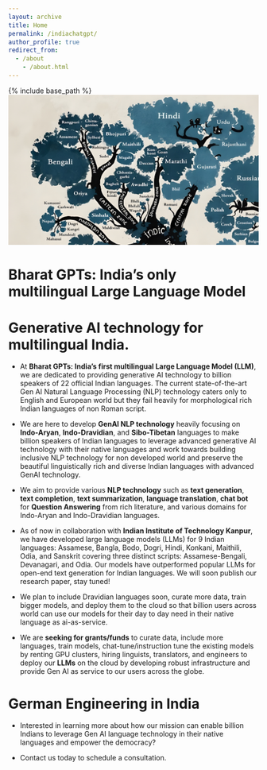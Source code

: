 ```yaml
---
layout: archive
title: Home
permalink: /indiachatgpt/
author_profile: true
redirect_from:
  - /about
    - /about.html
---
```


{% include base_path %}
<img src="../images/output-indo-aryan.jpg"/>

Bharat GPTs: India’s only multilingual Large Language Model
========


Generative AI technology for multilingual India.
=====
* At **Bharat GPTs: India’s first multilingual Large Language Model (LLM)**, we are dedicated to providing generative AI technology to billion speakers of 22 official Indian languages. The current state-of-the-art  Gen AI Natural Language Processing (NLP) technology caters only to English and European world but they fail heavily for morphological rich Indian languages of non Roman script.

* We are here to develop **GenAI NLP technology** heavily focusing on **Indo-Aryan**, **Indo-Dravidian**, and **Sibo-Tibetan** languages to make billion speakers of Indian languages to leverage advanced generative AI technology with their native languages and work towards building inclusive NLP technology for non developed world and preserve the beautiful linguistically rich and diverse Indian languages with advanced GenAI technology.

* We aim to provide various **NLP technology** such as **text generation**, **text completion**, **text summarization**, **language translation**, **chat bot** for **Question Answering** from rich literature, and various domains for Indo-Aryan and Indo-Dravidian languages.

* As of now in collaboration with **Indian Institute of Technology Kanpur**, we have developed large language models (LLMs) for 9 Indian languages: Assamese, Bangla, Bodo, Dogri, Hindi, Konkani, Maithili, Odia, and Sanskrit covering three distinct scripts: Assamese-Bengali, Devanagari, and Odia. Our models have outperformed popular LLMs  for open-end text generation for Indian languages. We will soon publish our research paper, stay tuned!

* We plan to include Dravidian languages soon, curate more data, train bigger models, and deploy them to the cloud so that billion users across world can use our models for their day to day need in their native language as ai-as-service.

* We are **seeking for grants/funds** to curate data, include more languages, train models, chat-tune/instruction tune the existing models by renting GPU clusters, hiring linguists, translators, and engineers to deploy our **LLMs** on the cloud by developing robust infrastructure and provide Gen AI as service to our users across the globe.
  

German Engineering in India
===

* Interested in learning more about how our mission can enable billion Indians to leverage Gen AI language technology in their native languages and empower the democracy? 

* Contact us today to schedule a consultation.
